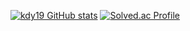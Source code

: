 [![kdy19 GitHub stats](https://github-readme-stats.vercel.app/api?username=kdy19)](https://github.com/kdy19/github-readme-stats)
[![Solved.ac Profile](http://mazassumnida.wtf/api/generate_badge?boj=kdy19)](https://solved.ac/kdy19)

<!--
**kdy19/kdy19** is a ✨ _special_ ✨ repository because its `README.md` (this file) appears on your GitHub profile.

Here are some ideas to get you started:

- 🔭 I’m currently working on ...
- 🌱 I’m currently learning ...
- 👯 I’m looking to collaborate on ...
- 🤔 I’m looking for help with ...
- 💬 Ask me about ...
- 📫 How to reach me: ...
- 😄 Pronouns: ...
- ⚡ Fun fact: ...
-->
